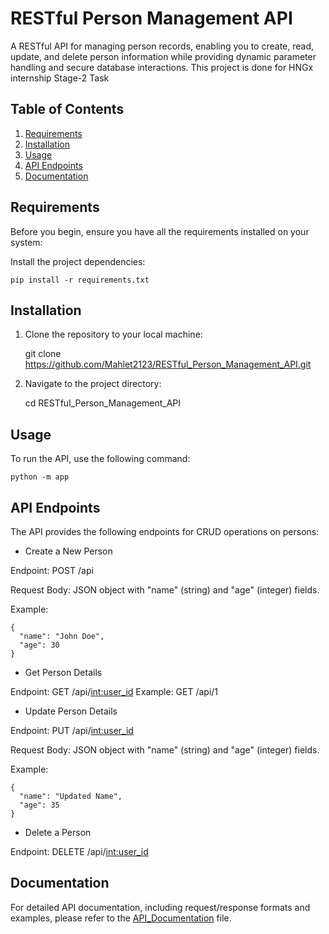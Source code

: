 # RESTful Person Management API

A RESTful API for managing person records, enabling you to create, read, update, and delete person information while providing dynamic parameter handling and secure database interactions. This project is done for HNGx internship  Stage-2 Task

## Table of Contents
1. [Requirements](#requirements)
2. [Installation](#installation)
3. [Usage](#usage)
4. [API Endpoints](#api-endpoints)
5. [Documentation](#documentation)

## Requirements

Before you begin, ensure you have all the requirements installed on your system:

Install the project dependencies:

    pip install -r requirements.txt

## Installation

1. Clone the repository to your local machine:

    git clone https://github.com/Mahlet2123/RESTful_Person_Management_API.git

2. Navigate to the project directory:

    cd RESTful_Person_Management_API

## Usage

To run the API, use the following command:

    python -m app

## API Endpoints

The API provides the following endpoints for CRUD operations on persons:

- Create a New Person

Endpoint: POST /api

Request Body: JSON object with "name" (string) and "age" (integer) fields.

Example:

    {
      "name": "John Doe",
      "age": 30
    }

- Get Person Details

Endpoint: GET /api/<int:user_id>
Example: GET /api/1

- Update Person Details

Endpoint: PUT /api/<int:user_id>

Request Body: JSON object with "name" (string) and "age" (integer) fields.

Example:

    {
      "name": "Updated Name",
      "age": 35
    }

- Delete a Person

Endpoint: DELETE /api/<int:user_id>

## Documentation

For detailed API documentation, including request/response formats and examples, please refer to the [API_Documentation]() file.
